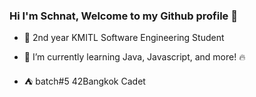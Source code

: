 ### Hi I'm Schnat, Welcome to my Github profile 👋

* 🏫 2nd year KMITL Software Engineering Student

* 🌱 I’m currently learning Java, Javascript, and more! 🔥

* ⛺ batch#5 42Bangkok Cadet




<!--
**pschnatt/pschnatt** is a ✨ _special_ ✨ repository because its `README.md` (this file) appears on your GitHub profile.

Here are some ideas to get you started:

- 🔭 I’m currently working on ...
- 🌱 I’m currently learning ...
- 👯 I’m looking to collaborate on ...
- 🤔 I’m looking for help with ...
- 💬 Ask me about ...
- 📫 How to reach me: ...
- 😄 Pronouns: ...
- ⚡ Fun fact: ...
-->
